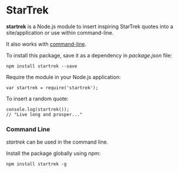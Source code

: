 # StarTrek
**startrek** is a Node.js module to insert inspiring StarTrek quotes into a site/application or use within command-line.

It also works with [command-line](#command-line).

To install this package, save it as a dependency in _package.json_ file:
```
npm install startrek --save
```

Require the module in your Node.js application:
```
var startrek = require('startrek');
```

To insert a random quote:
```
console.log(startrek());
// "Live long and prosper..."
```

### Command Line
_startrek_ can be used in the command line.

Install the package globally using npm:
```
npm install startrek -g
```
